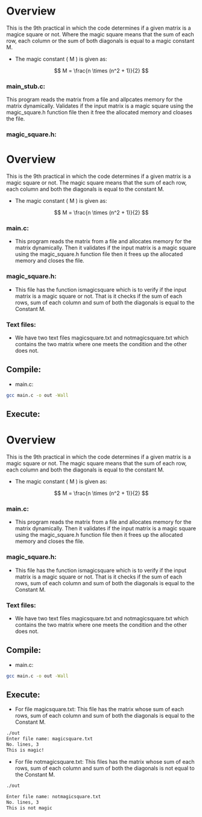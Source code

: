 # Overview

This is the 9th practical in which the code determines if a given matrix is a magice square or not. Where the magic square means that the sum of each row, each column or the sum of both diagonals is equal to a magic constant M.

* The magic constant \( M \) is given as:

$$
M = \frac{n \times (n^2 + 1)}{2}
$$

### main_stub.c:

This program reads the matrix from a file and allpcates memory for the matrix dynamically. Validates if the input matrix is a magic square using the magic_square.h function file then it free the allocated memory and cloases the file.

### magic_square.h:

# Overview

This is the 9th practical in which the code determines if a given matrix is a magic square or not. The magic square means that the sum of each row, each column and both the diagonals is equal to the constant M.
* The magic constant \( M \) is given as:

$$
M = \frac{n \times (n^2 + 1)}{2}
$$

### main.c:

* This program reads the matrix from a file and allocates memory for the matrix dynamically. Then it validates if the input matrix is a magic square using the magic_square.h function file then it frees up the allocated memory and closes the file.

### magic_square.h:

* This file has the function ismagicsquare which is to verify if the input matrix is a magic square or not.
That is it checks if the sum of each rows, sum of each column and sum of both the diagonals is equal to the Constant M.

### Text files:

* We have two text files magicsquare.txt and notmagicsquare.txt which contains the two matrix where one meets the condition and the other does not.
       

## Compile:

* main.c:

```bash
gcc main.c -o out -Wall

```
## Execute:
# Overview

This is the 9th practical in which the code determines if a given matrix is a magic square or not. The magic square means that the sum of each row, each column and both the diagonals is equal to the constant M.
* The magic constant \( M \) is given as:

$$
M = \frac{n \times (n^2 + 1)}{2}
$$

### main.c:

* This program reads the matrix from a file and allocates memory for the matrix dynamically. Then it validates if the input matrix is a magic square using the magic_square.h function file then it frees up the allocated memory and closes the file.

### magic_square.h:

* This file has the function ismagicsquare which is to verify if the input matrix is a magic square or not.
That is it checks if the sum of each rows, sum of each column and sum of both the diagonals is equal to the Constant M.

### Text files:

* We have two text files magicsquare.txt and notmagicsquare.txt which contains the two matrix where one meets the condition and the other does not.
       

## Compile:

* main.c:

```bash
gcc main.c -o out -Wall

```
## Execute:

* For file magicsquare.txt: This file has the matrix whose sum of each rows, sum of each column and sum of both the diagonals is equal to the Constant M.

```bash
./out
Enter file name: magicsquare.txt
No. lines, 3
This is magic!
```

* For file notmagicsquare.txt: This files has the matrix whose sum of each rows, sum of each column and sum of both the diagonals is not equal to the Constant M.

```bash
./out

Enter file name: notmagicsquare.txt
No. lines, 3
This is not magic
```
